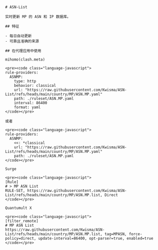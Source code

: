 
    # ASN-List
    
    实时更新 MP 的 ASN 和 IP 数据库。
    
    ## 特征
    
    - 每日自动更新
    - 可靠且准确的来源
    
    ## 在代理应用中使用
    
    mihomo(clash.meta)
   
    <pre><code class="language-javascript">
    rule-providers:
      ASNMP:
        type: http
        behavior: classical
        url: "https://raw.githubusercontent.com/Kwisma/ASN-List/refs/heads/main/country/MP/ASN.MP.yaml"
        path: ./ruleset/ASN.MP.yaml
        interval: 86400
        format: yaml
    </code></pre>

    或者

    <pre><code class="language-javascript">
    rule-providers:
      ASNMP:
        <<: *classical
        url: "https://raw.githubusercontent.com/Kwisma/ASN-List/refs/heads/main/country/MP/ASN.MP.yaml"
        path: ./ruleset/ASN.MP.yaml
    </code></pre>
    
    Surge
    
    <pre><code class="language-javascript">
    [Rule]
    # > MP ASN List
    RULE-SET, https://raw.githubusercontent.com/Kwisma/ASN-List/refs/heads/main/country/MP/ASN.MP.list, Direct
    </code></pre>
    
    Quantumult X
    
    <pre><code class="language-javascript">
    [filter_remote]
    # MP ASN List
    https://raw.githubusercontent.com/Kwisma/ASN-List/refs/heads/main/country/MP/ASN.MP.list, tag=MPASN, force-policy=direct, update-interval=86400, opt-parser=true, enabled=true
    </code></pre>
    